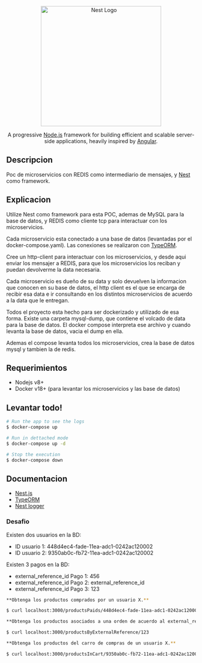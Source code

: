 <p align="center">
  <a href="http://nestjs.com/" target="blank"><img src="https://nestjs.com/img/logo_text.svg" width="320" alt="Nest Logo" /></a>
</p>
  <p align="center">A progressive <a href="http://nodejs.org" target="blank">Node.js</a> framework for building efficient and scalable server-side applications, heavily inspired by <a href="https://angular.io" target="blank">Angular</a>.</p>

## Descripcion

Poc de microservicios con REDIS como intermediario de mensajes, y [Nest](https://github.com/nestjs/nest) como framework.


## Explicacion

Utilize Nest como framework para esta POC, ademas de MySQL para la base de datos, y REDIS como cliente tcp para interactuar con los microservicios.

Cada microservicio esta conectado a una base de datos (levantadas por el docker-compose.yaml). Las conexiones se realizaron con [TypeORM](https://docs.nestjs.com/recipes/sql-typeorm).

Cree un http-client para interactuar con los microservicios, y desde aqui enviar los mensajer a REDIS, para que los microservicios los reciban y puedan devolverme la data necesaria.

Cada microservicio es dueño de su data y solo devuelven la informacion que conocen en su base de datos, el http client es el que se encarga de recibir esa data e ir consultando en los distintos microservicios de acuerdo a la data que le entregan.

Todos el proyecto esta hecho para ser dockerizado y utilizado de esa forma. Existe una carpeta mysql-dump, que contiene el volcado de data para la base de datos. El docker compose interpreta ese archivo y cuando levanta la base de datos, vacia el dump en ella.

Ademas el compose levanta todos los microservicios, crea la base de datos mysql y tambien la de redis.

## Requerimientos

- Nodejs v8+
- Docker v18+ (para levantar los microservicios y las base de datos)

## Levantar todo!

```bash
# Run the app to see the logs
$ docker-compose up

# Run in dettached mode
$ docker-compose up -d

# Stop the execution
$ docker-compose down

```

## Documentacion

- [Nest.js](https://docs.nestjs.com/)
- [TypeORM](https://docs.nestjs.com/recipes/sql-typeorm)
- [Nest logger](https://docs.nestjs.com/techniques/logger)


### Desafio

Existen dos usuarios en la BD:

- ID usuario 1: 448d4ec4-fade-11ea-adc1-0242ac120002
- ID usuario 2: 9350ab0c-fb72-11ea-adc1-0242ac120002

Existen 3 pagos en la BD:

- external_reference_id Pago 1: 456
- external_reference_id Pago 2: external_reference_id
- external_reference_id Pago 3: 123


```bash
**Obtenga los productos comprados por un usuario X.**

$ curl localhost:3000/productsPaids/448d4ec4-fade-11ea-adc1-0242ac120002

**Obtenga los productos asociados a una orden de acuerdo al external_reference_id de un pago.**

$ curl localhost:3000/productsByExternalReference/123

**Obtenga los productos del carro de compras de un usuario X.**

$ curl localhost:3000/productsInCart/9350ab0c-fb72-11ea-adc1-0242ac120002

```




